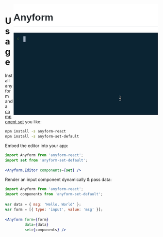 
<div>
    <img src="/packages/config/readme_resources/header2.png" align="right" height="95px"/>
    <img src="/packages/config/readme_resources/demo1.gif" align="right" width="476px"/>
</div>

<h1 margin-top="30px;">Usage</h1>

Install anyform and a [component set](https://www.google.com) you like:

```bash
npm install -s anyform-react
npm install -s anyform-set-default
```

Embed the editor into your app:

```jsx
import Anyform from 'anyform-react';
import set from 'anyform-set-default';

<Anyform.Editor components={set} />
```



Render an input component dynamically & pass data:

```jsx
import Anyform from 'anyform-react';
import components from 'anyform-set-default';

var data = { msg: 'Hello, World' };
var form = [{ type: 'input', value: 'msg' }];

<Anyform form={form} 
         data={data} 
         set={components} />
```


